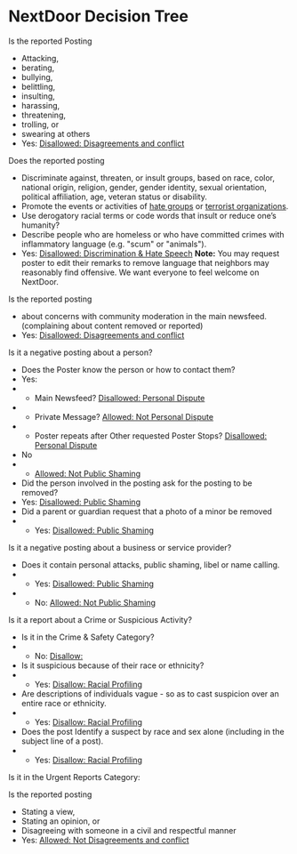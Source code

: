 # NextDoor Decision Tree

Is the reported Posting
* Attacking, 
* berating, 
* bullying, 
* belittling, 
* insulting, 
* harassing, 
* threatening, 
* trolling, or 
* swearing at others
* Yes: [Disallowed: Disagreements and conflict](https://help.nextdoor.com/s/article/be-helpful-not-hurtful?language=en_US#1)

Does the reported posting
* Discriminate against, threaten, or insult groups, based on race, color, national origin, religion, gender, gender identity, sexual orientation, political affiliation, age, veteran status or disability.
* Promote the events or activities of  [hate groups](https://en.wikipedia.org/wiki/Hate_group)  or  [terrorist organizations](https://en.wikipedia.org/wiki/List_of_designated_terrorist_groups).
* Use derogatory racial terms or code words that insult or reduce one’s humanity?
* Describe people who are homeless or who have committed crimes with inflammatory language (e.g. "scum" or "animals").
* Yes: [Disallowed: Discrimination & Hate Speech](https://help.nextdoor.com/s/article/be-helpful-not-hurtful?language=en_US#4)
**Note:** You may request poster to edit their remarks to remove language that neighbors may reasonably find offensive. We want everyone to feel welcome on NextDoor.

Is the reported posting
* about  concerns with community moderation in the main newsfeed. (complaining about content removed or reported)
* Yes: [Disallowed: Disagreements and conflict](https://help.nextdoor.com/s/article/be-helpful-not-hurtful?language=en_US#1)

Is it a negative posting about a person?
* Does the Poster know the person or how to contact them?
* Yes: 
* * Main Newsfeed? [Disallowed: Personal Dispute](https://help.nextdoor.com/s/article/be-helpful-not-hurtful?language=en_US#3)
* * Private Message? [Allowed: Not Personal Dispute](https://help.nextdoor.com/s/article/be-helpful-not-hurtful?language=en_US#3)
* * Poster repeats after Other requested Poster Stops? [Disallowed: Personal Dispute](https://help.nextdoor.com/s/article/be-helpful-not-hurtful?language=en_US#3)
* No
* * [Allowed: Not Public Shaming](https://help.nextdoor.com/s/article/be-helpful-not-hurtful?language=en_US#2)
* Did the person involved in the posting ask for the posting to be removed?
* Yes: [Disallowed: Public Shaming](https://help.nextdoor.com/s/article/be-helpful-not-hurtful?language=en_US#2)
* Did a parent or guardian request that a photo of a minor be removed
* * Yes: [Disallowed: Public Shaming](https://help.nextdoor.com/s/article/be-helpful-not-hurtful?language=en_US#2)

Is it a negative posting about a business or service provider?
* Does it contain personal attacks, public shaming, libel or name calling. 
* * Yes: [Disallowed: Public Shaming](https://help.nextdoor.com/s/article/be-helpful-not-hurtful?language=en_US#2)
* * No: [Allowed: Not Public Shaming](https://help.nextdoor.com/s/article/be-helpful-not-hurtful?language=en_US#2)

Is it a report about a Crime or Suspicious Activity?
* Is it in the Crime & Safety Category?
* * No: [Disallow: ](https://help.nextdoor.com/s/article/be-helpful-not-hurtful?language=en_US#5)
* Is it suspicious because of their race or ethnicity?
* * Yes: [Disallow: Racial Profiling](https://help.nextdoor.com/s/article/be-helpful-not-hurtful?language=en_US#5)
* Are descriptions of individuals vague  - so as to cast suspicion over an entire race or ethnicity.
* * Yes: [Disallow: Racial Profiling](https://help.nextdoor.com/s/article/be-helpful-not-hurtful?language=en_US#5)
* Does the post Identify a suspect by race and sex alone (including in the subject line of a post).
* * Yes: [Disallow: Racial Profiling](https://help.nextdoor.com/s/article/be-helpful-not-hurtful?language=en_US#5)

Is it in the Urgent Reports Category:

Is the reported posting
* Stating a view, 
* Stating an opinion, or 
* Disagreeing with someone in a civil and respectful manner
* Yes: [Allowed: Not Disagreements and conflict](https://help.nextdoor.com/s/article/be-helpful-not-hurtful?language=en_US#1)

<!--stackedit_data:
eyJoaXN0b3J5IjpbLTE4NTk4NDkwOTMsMzYwNDI4OTY0LDIyNj
MyODc2OCwtMjAwNjE0OTU3M119
-->